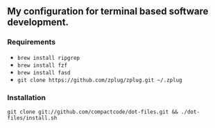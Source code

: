 ## My configuration for terminal based software development.

### Requirements

* `brew install ripgrep`
* `brew install fzf`
* `brew install fasd`
* `git clone https://github.com/zplug/zplug.git ~/.zplug`

### Installation

```
git clone git://github.com/compactcode/dot-files.git && ./dot-files/install.sh
```
